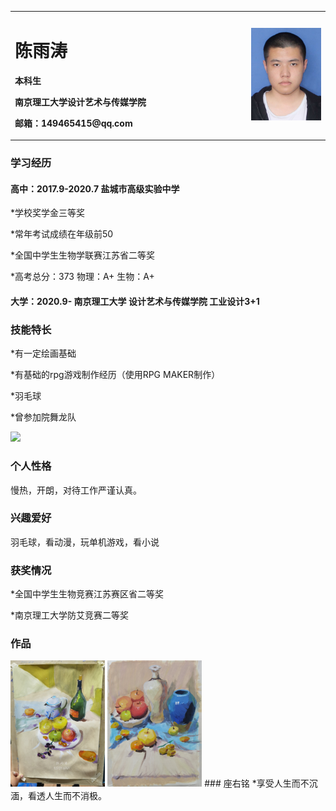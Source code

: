 <table border="0">
  <tr>
    <td width="75%">
      <h1>陈雨涛</h1>
      <p><b>本科生</b></p>
      <p><b>南京理工大学设计艺术与传媒学院</b></p>
      <p><b>邮箱：149465415@qq.com</b></p>
    </td>
    <td width="25%">
      <img src="/图片1.png" width="100%">      
    </td>
  </tr>
</table>


### 学习经历
#### 高中：2017.9-2020.7   盐城市高级实验中学  
*学校奖学金三等奖

*常年考试成绩在年级前50

*全国中学生生物学联赛江苏省二等奖

*高考总分：373    物理：A+   生物：A+          
#### 大学：2020.9-       南京理工大学 设计艺术与传媒学院  工业设计3+1

### 技能特长
*有一定绘画基础

*有基础的rpg游戏制作经历（使用RPG MAKER制作）

*羽毛球

*曾参加院舞龙队

<img src="/1607268350419_edit_41475810819712.jpg" width="30%">

### 个人性格
慢热，开朗，对待工作严谨认真。

### 兴趣爱好
羽毛球，看动漫，玩单机游戏，看小说

### 获奖情况
*全国中学生生物竞赛江苏赛区省二等奖

*南京理工大学防艾竞赛二等奖

### 作品
<img src="/IMG_20201129_223704.jpg" width="30%">

<img src="/IMG_20201210_121120.jpg" width="30%">
### 座右铭
*享受人生而不沉湎，看透人生而不消极。
